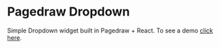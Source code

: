 # Pagedraw Dropdown

Simple Dropdown widget built in Pagedraw + React. To see a demo [click here](http://pagedraw-dropdown.surge.sh/).
